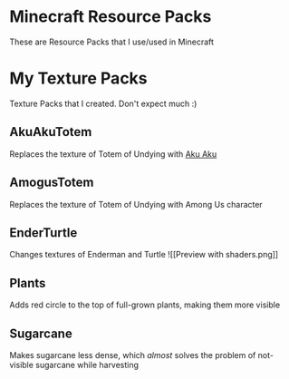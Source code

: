 # Minecraft Resource Packs
These are Resource Packs that I use/used in Minecraft  

# My Texture Packs
Texture Packs that I created. Don't expect much :)

## AkuAkuTotem
Replaces the texture of Totem of Undying with [Aku Aku](https://crashbandicoot.fandom.com/wiki/Aku_Aku)

## AmogusTotem
Replaces the texture of Totem of Undying with Among Us character

## EnderTurtle
Changes textures of Enderman and Turtle
![[Preview with shaders.png]]

## Plants
Adds red circle to the top of full-grown plants, making them more visible

## Sugarcane
Makes sugarcane less dense, which *almost* solves the problem of not-visible sugarcane while harvesting
